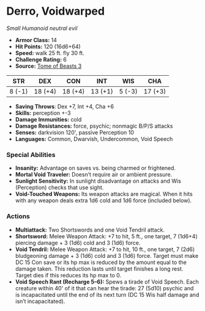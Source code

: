 # Derro, Voidwarped

*Small* *Humanoid* *neutral evil*

- **Armor Class:** 14
- **Hit Points:** 120 (16d6+64)
- **Speed:** walk 25 ft. fly 30 ft.
- **Challenge Rating:** 6
- **Source:** [Tome of Beasts 3](https://koboldpress.com/kpstore/product/tome-of-beasts-2-for-5th-edition/)

| STR | DEX | CON | INT | WIS | CHA |
| --- | --- | --- | --- | --- | --- |
| 8 (-1) | 18 (+4) | 18 (+4) | 13 (+1) | 5 (-3) | 17 (+3) |

- **Saving Throws**: Dex +7, Int +4, Cha +6
- **Skills:** perception +-3
- **Damage Immunities:** cold
- **Damage Resistances:** force, psychic; nonmagic B/P/S attacks
- **Senses:** darkvision 120', passive Perception 10
- **Languages:** Common, Dwarvish, Undercommon, Void Speech
### Special Abilities
- **Insanity:** Advantage on saves vs. being charmed or frightened.
- **Mortal Void Traveler:** Doesn’t require air or ambient pressure.
- **Sunlight Sensitivity:** In sunlight disadvantage on attacks and Wis (Perception) checks that use sight.
- **Void-Touched Weapons:** Its weapon attacks are magical. When it hits with any weapon deals extra 1d6 cold and 1d6 force (included below).
### Actions
- **Multiattack:** Two Shortswords and one Void Tendril attack.
- **Shortsword:** Melee Weapon Attack: +7 to hit, 5 ft., one target, 7 (1d6+4) piercing damage + 3 (1d6) cold and 3 (1d6) force.
- **Void Tendril:** Melee Weapon Attack: +7 to hit, 10 ft., one target, 7 (2d6) bludgeoning damage + 3 (1d6) cold and 3 (1d6) force. Target must make DC 15 Con save or its hp max is reduced by the amount equal to the damage taken. This reduction lasts until target finishes a long rest. Target dies if this reduces its hp max to 0.
- **Void Speech Rant (Recharge 5–6):** Spews a tirade of Void Speech. Each creature within 40' of it that can hear the tirade: 27 (5d10) psychic and is incapacitated until the end of its next turn (DC 15 Wis half damage and isn’t incapacitated).
